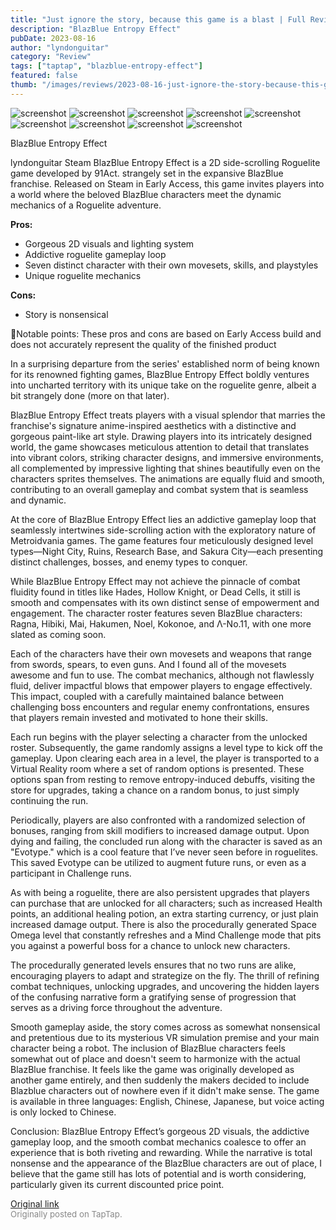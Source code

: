 ```yaml
---
title: "Just ignore the story, because this game is a blast | Full Review - BlazBlue Entropy Effect"
description: "BlazBlue Entropy Effect"
pubDate: 2023-08-16
author: "lyndonguitar"
category: "Review"
tags: ["taptap", "blazblue-entropy-effect"]
featured: false
thumb: "/images/reviews/2023-08-16-just-ignore-the-story-because-this-game-is-a-blast--full-review---blazblue-entropy-effect-0.avif"
---
```


<div class="gallery">
  <img src="/images/reviews/2023-08-16-just-ignore-the-story-because-this-game-is-a-blast--full-review---blazblue-entropy-effect-0.avif" alt="screenshot" />
  <img src="/images/reviews/2023-08-16-just-ignore-the-story-because-this-game-is-a-blast--full-review---blazblue-entropy-effect-1.avif" alt="screenshot" />
  <img src="/images/reviews/2023-08-16-just-ignore-the-story-because-this-game-is-a-blast--full-review---blazblue-entropy-effect-2.avif" alt="screenshot" />
  <img src="/images/reviews/2023-08-16-just-ignore-the-story-because-this-game-is-a-blast--full-review---blazblue-entropy-effect-3.avif" alt="screenshot" />
  <img src="/images/reviews/2023-08-16-just-ignore-the-story-because-this-game-is-a-blast--full-review---blazblue-entropy-effect-4.avif" alt="screenshot" />
  <img src="/images/reviews/2023-08-16-just-ignore-the-story-because-this-game-is-a-blast--full-review---blazblue-entropy-effect-5.avif" alt="screenshot" />
  <img src="/images/reviews/2023-08-16-just-ignore-the-story-because-this-game-is-a-blast--full-review---blazblue-entropy-effect-6.avif" alt="screenshot" />
  <img src="/images/reviews/2023-08-16-just-ignore-the-story-because-this-game-is-a-blast--full-review---blazblue-entropy-effect-7.avif" alt="screenshot" />
  <img src="/images/reviews/2023-08-16-just-ignore-the-story-because-this-game-is-a-blast--full-review---blazblue-entropy-effect-8.avif" alt="screenshot" />
</div>

BlazBlue Entropy Effect

lyndonguitar
Steam
BlazBlue Entropy Effect is a 2D side-scrolling Roguelite game developed by 91Act. strangely set in the expansive BlazBlue franchise. Released on Steam in Early Access, this game invites players into a world where the beloved BlazBlue characters meet the dynamic mechanics of a Roguelite adventure.


**Pros:**
- Gorgeous 2D visuals and lighting system
- Addictive roguelite gameplay loop
- Seven distinct character with their own movesets, skills, and playstyles
- Unique roguelite mechanics


**Cons:**
- Story is nonsensical


📝Notable points: These pros and cons are based on Early Access build and does not accurately represent the quality of the finished product

In a surprising departure from the series' established norm of being known for its renowned fighting games, BlazBlue Entropy Effect boldly ventures into uncharted territory with its unique take on the roguelite genre, albeit a bit strangely done (more on that later).

BlazBlue Entropy Effect treats players with a visual splendor that marries the franchise's signature anime-inspired aesthetics with a distinctive and gorgeous paint-like art style. Drawing players into its intricately designed world, the game showcases meticulous attention to detail that translates into vibrant colors, striking character designs, and immersive environments, all complemented by impressive lighting that shines beautifully even on the characters sprites themselves. The animations are equally fluid and smooth, contributing to an overall gameplay and combat system that is seamless and dynamic.

At the core of BlazBlue Entropy Effect lies an addictive gameplay loop that seamlessly intertwines side-scrolling action with the exploratory nature of Metroidvania games. The game features four meticulously designed level types—Night City, Ruins, Research Base, and Sakura City—each presenting distinct challenges, bosses, and enemy types to conquer.

While BlazBlue Entropy Effect may not achieve the pinnacle of combat fluidity found in titles like Hades, Hollow Knight, or Dead Cells, it still is smooth and compensates with its own distinct sense of empowerment and engagement. The character roster features seven BlazBlue characters: Ragna, Hibiki, Mai, Hakumen, Noel, Kokonoe, and Λ-No.11, with one more slated as coming soon.

Each of the characters have their own movesets and weapons that range from swords, spears, to even guns. And I found all of the movesets awesome and fun to use. The combat mechanics, although not flawlessly fluid, deliver impactful blows that empower players to engage effectively. This impact, coupled with a carefully maintained balance between challenging boss encounters and regular enemy confrontations, ensures that players remain invested and motivated to hone their skills.

Each run begins with the player selecting a character from the unlocked roster. Subsequently, the game randomly assigns a level type to kick off the gameplay. Upon clearing each area in a level, the player is transported to a Virtual Reality room where a set of random options is presented. These options span from resting to remove entropy-induced debuffs, visiting the store for upgrades, taking a chance on a random bonus, to just simply continuing the run.

Periodically, players are also confronted with a randomized selection of bonuses, ranging from skill modifiers to increased damage output. Upon dying and failing, the concluded run along with the character is saved as an "Evotype." which is a cool feature that I’ve never seen before in roguelites. This saved Evotype can be utilized to augment future runs, or even as a participant in Challenge runs.

As with being a roguelite, there are also persistent upgrades that players can purchase that are unlocked for all characters; such as increased Health points, an additional healing potion, an extra starting currency, or just plain increased damage output. There is also the procedurally generated Space Omega level that constantly refreshes and a Mind Challenge mode that pits you against a powerful boss for a chance to unlock new characters.

The procedurally generated levels ensures that no two runs are alike, encouraging players to adapt and strategize on the fly. The thrill of refining combat techniques, unlocking upgrades, and uncovering the hidden layers of the confusing narrative form a gratifying sense of progression that serves as a driving force throughout the adventure.

Smooth gameplay aside, the story comes across as somewhat nonsensical and pretentious due to its mysterious VR simulation premise and your main character being a robot. The inclusion of BlazBlue characters feels somewhat out of place and doesn't seem to harmonize with the actual BlazBlue franchise. It feels like the game was originally developed as another game entirely, and then suddenly the makers decided to include Blazblue characters out of nowhere even if it didn't make sense. The game is available in three languages: English, Chinese, Japanese, but voice acting is only locked to Chinese.

Conclusion:
BlazBlue Entropy Effect’s gorgeous 2D visuals, the addictive gameplay loop, and the smooth combat mechanics coalesce to offer an experience that is both riveting and rewarding. While the narrative is total nonsense and the appearance of the BlazBlue characters are out of place, I believe that the game still has lots of potential and is worth considering, particularly given its current discounted price point.

[Original link](https://www.taptap.io/post/6149526)<br><span style="font-size: 0.95em; color: #888;">Originally posted on TapTap.</span>
